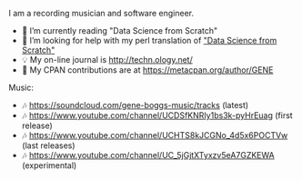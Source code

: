I am a recording musician and software engineer.

- 🌱 I’m currently reading "Data Science from Scratch"
- 🤔 I’m looking for help with my perl translation of ["Data Science from Scratch"](https://github.com/ology/Data-Science-FromScratch)
- 💡 My on-line journal is http://techn.ology.net/
- 📖 My CPAN contributions are at https://metacpan.org/author/GENE

Music:
- 🎶 https://soundcloud.com/gene-boggs-music/tracks (latest)
- 🎶 https://www.youtube.com/channel/UCDSfKNRIy1bs3k-pyHrEuag (first release)
- 🎶 https://www.youtube.com/channel/UCHTS8kJCGNo_4d5x6POCTVw (last releases)
- 🎶 https://www.youtube.com/channel/UC_5jGjtXTyxzv5eA7GZKEWA (experimental)
